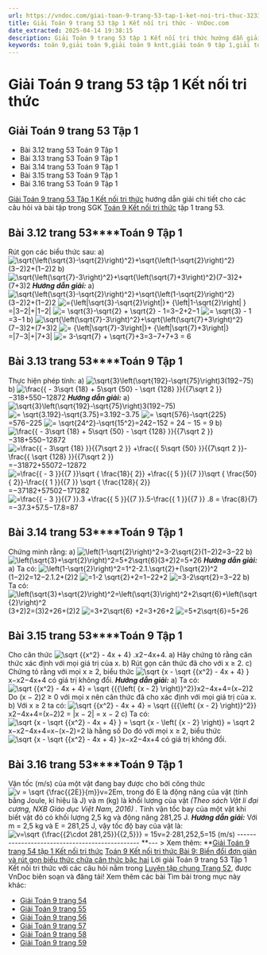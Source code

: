 ```yaml
---
url: https://vndoc.com/giai-toan-9-trang-53-tap-1-ket-noi-tri-thuc-323317
title: Giải Toán 9 trang 53 tập 1 Kết nối tri thức - VnDoc.com
date_extracted: 2025-04-14 19:38:15
description: Giải Toán 9 trang 53 tập 1 Kết nối tri thức hướng dẫn giải chi tiết các câu hỏi và bài tập trong SGK Toán 9 Kết nối tri thức tập 1.
keywords: toán 9,giải toán 9,giải toán 9 kntt,giải toán 9 tập 1,giải toán 9 kết nối tri thức,toán 9 kết nối tri thức tập 1,Toán 9 Kết nối tri thức Luyện tập chung trang 52,giải Toán 9 Kết nối tri thức Luyện tập chung trang 52,Luyện tập chung trang 52 kntt,toán 9 kết nối tri thức tập 1 trang 52,Luyện tập chung trang 52,toán 9 trang 53,giải toán 9 trang 53,toán 9 trang 53 kết nối,giải toán 9 trang 53 kết nối
---
```


# Giải Toán 9 trang 53 tập 1 Kết nối tri thức
## Giải Toán 9 trang 53 Tập 1
  * Bài 3.12 trang 53 Toán 9 Tập 1
  * Bài 3.13 trang 53 Toán 9 Tập 1
  * Bài 3.14 trang 53 Toán 9 Tập 1
  * Bài 3.15 trang 53 Toán 9 Tập 1
  * Bài 3.16 trang 53 Toán 9 Tập 1

[Giải Toán 9 trang 53 Tập 1 Kết nối tri thức](<https://vndoc.com/giai-toan-9-trang-53-tap-1-ket-noi-tri-thuc-323317>) hướng dẫn giải chi tiết cho các câu hỏi và bài tập trong SGK [Toán 9 Kết nối tri thức](<https://vndoc.com/toan-9-ket-noi-tri-thuc>) tập 1 trang 53.
## **Bài 3.12 trang 53****Toán 9 Tập 1**
Rút gọn các biểu thức sau:
a\) ![\\sqrt{\\left\(\\sqrt{3}-\\sqrt{2}\\right\)^2}+\\sqrt{\\left\(1-\\sqrt{2}\\right\)^2}](https://i.vdoc.vn/data/image/blank.png)\(3−2\)2+\(1−2\)2
b\) ![\\sqrt{\\left\(\\sqrt{7}-3\\right\)^2}+\\sqrt{\\left\(\\sqrt{7}+3\\right\)^2}](https://i.vdoc.vn/data/image/blank.png)\(7−3\)2+\(7+3\)2
 _**Hướng dẫn giải:**_
a\) ![\\sqrt{\\left\(\\sqrt{3}-\\sqrt{2}\\right\)^2}+\\sqrt{\\left\(1-\\sqrt{2}\\right\)^2}](https://i.vdoc.vn/data/image/blank.png)\(3−2\)2+\(1−2\)2
![={\\left|\\sqrt{3}-\\sqrt{2}\\right|}+ {\\left|1-\\sqrt{2}\\right| }](https://i.vdoc.vn/data/image/blank.png)=|3−2|+|1−2|
![= \\sqrt{3}-\\sqrt{2} +  \\sqrt{2} - 1](https://i.vdoc.vn/data/image/blank.png)=3−2+2−1
![= \\sqrt{3}  - 1](https://i.vdoc.vn/data/image/blank.png)=3−1
b\) ![\\sqrt{\\left\(\\sqrt{7}-3\\right\)^2}+\\sqrt{\\left\(\\sqrt{7}+3\\right\)^2}](https://i.vdoc.vn/data/image/blank.png)\(7−3\)2+\(7+3\)2
![= {\\left|\\sqrt{7}-3\\right|}+ {\\left|\\sqrt{7}+3\\right|}](https://i.vdoc.vn/data/image/blank.png)=|7−3|+|7+3|
![= 3-\\sqrt{7} +  \\sqrt{7}+3](https://i.vdoc.vn/data/image/blank.png)=3−7+7+3
= 6
## **Bài 3.13 trang 53****Toán 9 Tập 1**
Thực hiện phép tính:
a\) ![\\sqrt{3}\\left\(\\sqrt{192}-\\sqrt{75}\\right\)](https://i.vdoc.vn/data/image/blank.png)3\(192−75\)
b\) ![\\frac{{ - 3\\sqrt {18}  + 5\\sqrt {50}  - \\sqrt {128} }}{{7\\sqrt 2 }}](https://i.vdoc.vn/data/image/blank.png)−318+550−12872
 _**Hướng dẫn giải:**_
a\) ![\\sqrt{3}\\left\(\\sqrt{192}-\\sqrt{75}\\right\)](https://i.vdoc.vn/data/image/blank.png)3\(192−75\)![=  \\sqrt{3.192}-\\sqrt{3.75}](https://i.vdoc.vn/data/image/blank.png)=3.192−3.75
![=  \\sqrt{576}-\\sqrt{225}](https://i.vdoc.vn/data/image/blank.png)=576−225
![=  \\sqrt{24^2}-\\sqrt{15^2}](https://i.vdoc.vn/data/image/blank.png)=242−152
= 24 − 15
= 9
b\) ![\\frac{{ - 3\\sqrt {18}  + 5\\sqrt {50}  - \\sqrt {128} }}{{7\\sqrt 2 }}](https://i.vdoc.vn/data/image/blank.png)−318+550−12872
![=\\frac{{ - 3\\sqrt {18}  }}{{7\\sqrt 2 }} +\\frac{{   5\\sqrt {50}   }}{{7\\sqrt 2 }}-\\frac{{  \\sqrt {128} }}{{7\\sqrt 2 }}](https://i.vdoc.vn/data/image/blank.png)=−31872+55072−12872
![=\\frac{{ - 3  }}{{7 }}\\sqrt { \\frac{18}{ 2}}  +\\frac{{   5    }}{{7  }}\\sqrt { \\frac{50}{ 2}}-\\frac{{  1 }}{{7  }} \\sqrt { \\frac{128}{ 2}}](https://i.vdoc.vn/data/image/blank.png)=−37182+57502−171282
![=\\frac{{ - 3  }}{{7 }}.3  +\\frac{{   5    }}{{7  }}.5-\\frac{{  1 }}{{7  }} .8 = \\frac{8}{7}](https://i.vdoc.vn/data/image/blank.png)=−37.3+57.5−17.8=87
## **Bài 3.14 trang 53****Toán 9 Tập 1**
Chứng minh rằng:
a\) ![\\left\(1-\\sqrt{2}\\right\)^2=3-2\\sqrt{2}](https://i.vdoc.vn/data/image/blank.png)\(1−2\)2=3−22
b\) ![\\left\(\\sqrt{3}+\\sqrt{2}\\right\)^2=5+2\\sqrt{6}](https://i.vdoc.vn/data/image/blank.png)\(3+2\)2=5+26
 _**Hướng dẫn giải:**_
a\) Ta có:
![\\left\(1-\\sqrt{2}\\right\)^2=1^2-2.1.\\sqrt{2}+\(\\sqrt{2}\)^2](https://i.vdoc.vn/data/image/blank.png)\(1−2\)2=12−2.1.2+\(2\)2
![=1-2 \\sqrt{2}+2](https://i.vdoc.vn/data/image/blank.png)=1−22+2
![=3-2\\sqrt{2}](https://i.vdoc.vn/data/image/blank.png)=3−22
b\) Ta có:
![\\left\(\\sqrt{3}+\\sqrt{2}\\right\)^2=\\left\(\\sqrt{3}\\right\)^2+2\\sqrt{6}+\\left\(\\sqrt{2}\\right\)^2](https://i.vdoc.vn/data/image/blank.png)\(3+2\)2=\(3\)2+26+\(2\)2
![=3+2\\sqrt{6} +2](https://i.vdoc.vn/data/image/blank.png)=3+26+2
![=5+2\\sqrt{6}](https://i.vdoc.vn/data/image/blank.png)=5+26
## **Bài 3.15 trang 53****Toán 9 Tập 1**
Cho căn thức ![\\sqrt {{x^2} - 4x + 4} .](https://i.vdoc.vn/data/image/blank.png)x2−4x+4.
a\) Hãy chứng tỏ rằng căn thức xác định với mọi giá trị của x.
b\) Rút gọn căn thức đã cho với x ≥ 2.
c\) Chứng tỏ rằng với mọi x ≥ 2, biểu thức ![\\sqrt {x - \\sqrt {{x^2} - 4x + 4} }](https://i.vdoc.vn/data/image/blank.png)x−x2−4x+4 có giá trị không đổi.
_**Hướng dẫn giải:**_
a\) Ta có: ![\\sqrt {{x^2} - 4x + 4} = \\sqrt {{{\\left\( {x - 2} \\right\)}^2}}](https://i.vdoc.vn/data/image/blank.png)x2−4x+4=\(x−2\)2
Do \(x − 2\)2 ≥ 0 với mọi x nên căn thức đã cho xác định với mọi giá trị của x.
b\) Với x ≥ 2 ta có:
![\\sqrt {{x^2} - 4x + 4} = \\sqrt {{{\\left\( {x - 2} \\right\)}^2}}](https://i.vdoc.vn/data/image/blank.png)x2−4x+4=\(x−2\)2
= |x − 2| = x − 2
c\) Ta có: ![\\sqrt {x - \\sqrt {{x^2} - 4x + 4} } = \\sqrt {x - \\left\( {x - 2} \\right\)} = \\sqrt 2](https://i.vdoc.vn/data/image/blank.png)x−x2−4x+4=x−\(x−2\)=2 là hằng số
Do đó với mọi x ≥ 2, biểu thức ![\\sqrt {x - \\sqrt {{x^2} - 4x + 4} }](https://i.vdoc.vn/data/image/blank.png)x−x2−4x+4 có giá trị không đổi.
## **Bài 3.16 trang 53****Toán 9 Tập 1**
Vận tốc \(m/s\) của một vật đang bay được cho bởi công thức ![v = \\sqrt {\\frac{{2E}}{m}}](https://i.vdoc.vn/data/image/blank.png)v=2Em, trong đó E là động năng của vật \(tính bằng Joule, kí hiệu là J\) và m \(kg\) là khối lượng của vật _\(Theo sách Vật lí đại cương, NXB Giáo dục Việt Nam, 2016\) ._
Tính vận tốc bay của một vật khi biết vật đó có khối lượng 2,5 kg và động năng 281,25 J.
_**Hướng dẫn giải:**_
Với m = 2,5 kg và E = 281,25 J, vậy tốc độ bay của vật là:
![v=\\sqrt {\\frac{{2\\cdot 281,25}}{{2,5}}} = 15](https://i.vdoc.vn/data/image/blank.png)v=2⋅281,252,5=15 \(m/s\)
\-----------------------------------------------
**\--- > Xem thêm: **[Giải Toán 9 trang 54 tập 1 Kết nối tri thức](<https://vndoc.com/giai-toan-9-trang-54-tap-1-ket-noi-tri-thuc-323323>)
[Toán 9 Kết nối tri thức Bài 9: Biến đổi đơn giản và rút gọn biểu thức chứa căn thức bậc hai](<https://vndoc.com/toan-9-ket-noi-tri-thuc-bai-9-bien-doi-don-gian-va-rut-gon-bieu-thuc-chua-can-thuc-bac-hai-320530>)
Lời giải Toán 9 trang 53 Tập 1 Kết nối tri thức với các câu hỏi nằm trong [Luyện tập chung Trang 52](<https://vndoc.com/toan-9-ket-noi-tri-thuc-luyen-tap-chung-trang-52-320522>), được VnDoc biên soạn và đăng tải\!
Xem thêm các bài Tìm bài trong mục này khác:
  * [Giải Toán 9 trang 54](</giai-toan-9-trang-54-tap-1-ket-noi-tri-thuc-323323>)
  * [Giải Toán 9 trang 55](</giai-toan-9-trang-55-tap-1-ket-noi-tri-thuc-323326>)
  * [Giải Toán 9 trang 56](</giai-toan-9-trang-56-tap-1-ket-noi-tri-thuc-323329>)
  * [Giải Toán 9 trang 57](</giai-toan-9-trang-57-tap-1-ket-noi-tri-thuc-323332>)
  * [Giải Toán 9 trang 58](</giai-toan-9-trang-58-tap-1-ket-noi-tri-thuc-323336>)
  * [Giải Toán 9 trang 59](</giai-toan-9-trang-59-tap-1-ket-noi-tri-thuc-323339>)

